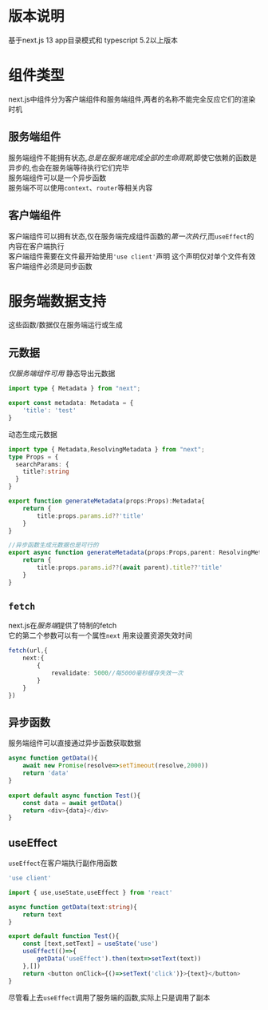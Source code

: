 # 版本说明
基于next.js 13 app目录模式和 typescript 5.2以上版本
# 组件类型
next.js中组件分为客户端组件和服务端组件,两者的名称不能完全反应它们的渲染时机  
## 服务端组件
服务端组件不能拥有状态,*总是在服务端完成全部的生命周期*,即使它依赖的函数是异步的,也会在服务端等待执行它们完毕  
服务端组件可以是一个异步函数   
服务端不可以使用`context`、`router`等相关内容
## 客户端组件
客户端组件可以拥有状态,仅在服务端完成组件函数的*第一次执行*,而`useEffect`的内容在客户端执行   
客户端组件需要在文件最开始使用`'use client'`声明 这个声明仅对单个文件有效   
客户端组件必须是同步函数
# 服务端数据支持
这些函数/数据仅在服务端运行或生成
## 元数据
*仅服务端组件可用*
静态导出元数据  
``` ts
import type { Metadata } from "next";

export const metadata: Metadata = {
    'title': 'test'
}
```
动态生成元数据   
``` ts
import type { Metadata,ResolvingMetadata } from "next";
type Props = {
  searchParams: {
    title?:string
  }
}

export function generateMetadata(props:Props):Metadata{
    return {
        title:props.params.id??'title'
    }
}

//异步函数生成元数据也是可行的
export async function generateMetadata(props:Props,parent: ResolvingMetadata):Promise<Metadata>{
    return {
        title:props.params.id??(await parent).title??'title'
    }
}
```
## `fetch`
next.js在*服务端*提供了特制的fetch  
它的第二个参数可以有一个属性`next` 用来设置资源失效时间   
``` ts
fetch(url,{
    next:{
        { 
            revalidate: 5000//每5000毫秒缓存失效一次
        }
    }
})
```
## 异步函数
服务端组件可以直接通过异步函数获取数据  
``` ts
async function getData(){
    await new Promise(resolve=>setTimeout(resolve,2000))
    return 'data'
}
 
export default async function Test(){
    const data = await getData()
    return <div>{data}</div>
}
```
## useEffect
`useEffect`在客户端执行副作用函数
``` ts
'use client'

import { use,useState,useEffect } from 'react'

async function getData(text:string){
    return text
}

export default function Test(){
    const [text,setText] = useState('use')
    useEffect(()=>{
        getData('useEffect').then(text=>setText(text))
    },[])
    return <button onClick={()=>setText('click')}>{text}</button>
}
```
尽管看上去`useEffect`调用了服务端的函数,实际上只是调用了副本  
